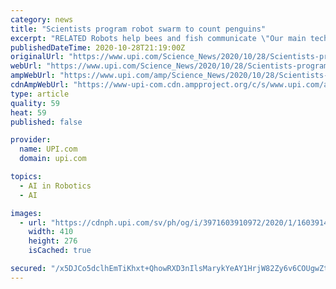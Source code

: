```yaml
---
category: news
title: "Scientists program robot swarm to count penguins"
excerpt: "RELATED Robots help bees and fish communicate \"Our main technical ... But in the future, Schwager said the drones could use artificial intelligence to count penguins as they go. Schwager has previously programmed robotic swarms to track the movement ..."
publishedDateTime: 2020-10-28T21:19:00Z
originalUrl: "https://www.upi.com/Science_News/2020/10/28/Scientists-program-robot-swarm-to-count-penguins/3971603910972/"
webUrl: "https://www.upi.com/Science_News/2020/10/28/Scientists-program-robot-swarm-to-count-penguins/3971603910972/"
ampWebUrl: "https://www.upi.com/amp/Science_News/2020/10/28/Scientists-program-robot-swarm-to-count-penguins/3971603910972/"
cdnAmpWebUrl: "https://www-upi-com.cdn.ampproject.org/c/s/www.upi.com/amp/Science_News/2020/10/28/Scientists-program-robot-swarm-to-count-penguins/3971603910972/"
type: article
quality: 59
heat: 59
published: false

provider:
  name: UPI.com
  domain: upi.com

topics:
  - AI in Robotics
  - AI

images:
  - url: "https://cdnph.upi.com/sv/ph/og/i/3971603910972/2020/1/16039140055440/v1.5/Scientists-program-robot-swarm-to-count-penguins.jpg"
    width: 410
    height: 276
    isCached: true

secured: "/x5DJCo5dclhEmTiKhxt+QhowRXD3nIlsMarykYeAY1HrjW82Zy6v6COUgwZt0HaA3lBccussAaXV3vPAFWfZ0R23bvULITGummsOERhww68tLFYMLvH9/rDoRWpG0wQ2c91BB990i4aOghk++UacquNNy2djW+qdFiLc7T1hZ1WasYzofo7HEj69dv1fgT5gQYPBY0zrAmkALRFV6BP293+9fkDN9DtinsQqYoU+RV8WRRrMY1VY8zJ6aeN/QEhkZfHYlegSk8qB2dNfw2SZwCaDTRsDQj5IZ+N/z/l+SkkUuLjV4pp11NU0nNEq7Drl6dkJ0ypmrOA8lRWDDwBAH4azL4j1WH6CxF12mXqUeA=;r2TV8fmwaCtEIjuBGlOTBg=="
---
```


